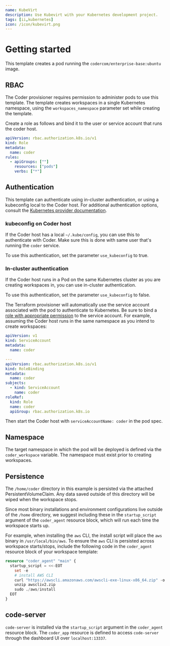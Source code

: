 ```yaml
---
name: KubeVirt
description: Use Kubevirt with your Kubernetes development project.
tags: [ii,kubernetes]
icon: /icon/kubevirt.png
---
```


# Getting started

This template creates a pod running the `codercom/enterprise-base:ubuntu` image.

## RBAC

The Coder provisioner requires permission to administer pods to use this template. The template
creates workspaces in a single Kubernetes namespace, using the `workspaces_namespace` parameter set
while creating the template.

Create a role as follows and bind it to the user or service account that runs the coder host.

```yaml
apiVersion: rbac.authorization.k8s.io/v1
kind: Role
metadata:
  name: coder
rules:
  - apiGroups: [""]
    resources: ["pods"]
    verbs: ["*"]
```

## Authentication

This template can authenticate using in-cluster authentication, or using a kubeconfig local to the
Coder host. For additional authentication options, consult the [Kubernetes provider
documentation](https://registry.terraform.io/providers/hashicorp/kubernetes/latest/docs).

### kubeconfig on Coder host

If the Coder host has a local `~/.kube/config`, you can use this to authenticate
with Coder. Make sure this is done with same user that's running the `coder` service.

To use this authentication, set the parameter `use_kubeconfig` to true.

### In-cluster authentication

If the Coder host runs in a Pod on the same Kubernetes cluster as you are creating workspaces in,
you can use in-cluster authentication.

To use this authentication, set the parameter `use_kubeconfig` to false.

The Terraform provisioner will automatically use the service account associated with the pod to
authenticate to Kubernetes. Be sure to bind a [role with appropriate permission](#rbac) to the
service account. For example, assuming the Coder host runs in the same namespace as you intend
to create workspaces:

```yaml
apiVersion: v1
kind: ServiceAccount
metadata:
  name: coder

---
apiVersion: rbac.authorization.k8s.io/v1
kind: RoleBinding
metadata:
  name: coder
subjects:
  - kind: ServiceAccount
    name: coder
roleRef:
  kind: Role
  name: coder
  apiGroup: rbac.authorization.k8s.io
```

Then start the Coder host with `serviceAccountName: coder` in the pod spec.

## Namespace

The target namespace in which the pod will be deployed is defined via the `coder_workspace`
variable. The namespace must exist prior to creating workspaces.

## Persistence

The `/home/coder` directory in this example is persisted via the attached PersistentVolumeClaim.
Any data saved outside of this directory will be wiped when the workspace stops.

Since most binary installations and environment configurations live outside of
the `/home` directory, we suggest including these in the `startup_script` argument
of the `coder_agent` resource block, which will run each time the workspace starts up.

For example, when installing the `aws` CLI, the install script will place the
`aws` binary in `/usr/local/bin/aws`. To ensure the `aws` CLI is persisted across
workspace starts/stops, include the following code in the `coder_agent` resource
block of your workspace template:

```terraform
resource "coder_agent" "main" {
  startup_script = <<-EOT
    set -e
    # install AWS CLI
    curl "https://awscli.amazonaws.com/awscli-exe-linux-x86_64.zip" -o "awscliv2.zip"
    unzip awscliv2.zip
    sudo ./aws/install
  EOT
}
```

## code-server

`code-server` is installed via the `startup_script` argument in the `coder_agent`
resource block. The `coder_app` resource is defined to access `code-server` through
the dashboard UI over `localhost:13337`.
